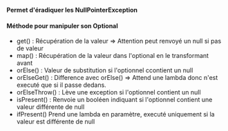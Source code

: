 
**Permet d'éradiquer les NullPointerException**

#### Méthode pour manipuler son Optional<T>

- get() : Récupération de la valeur => Attention peut renvoyé un null si pas de valeur
- map() : Récupération de la valeur dans l'optional en le transformant avant
- orElse() : Valeur de substitution si l'optionnel ccontient un null
- orElseGet() : Difference avec orElse() => Attend une lambda donc n'est executé que si il passe dedans.
- orElseThrow() : Lève une exception si l'optionnel contient un null
- isPresent() : Renvoie un booléen indiquant si l'optionnel contient une valeur différente de null
- ifPresent() Prend une lambda en paramètre, executé uniquement si la valeur est différente de null
